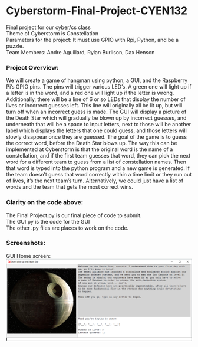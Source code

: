 # Cyberstorm-Final-Project-CYEN132
Final project for our cyber/cs class    
Theme of Cyberstorm is Constellation   
Parameters for the project: It must use GPIO with Rpi, Python, and be a puzzle.    
Team Members: Andre Aguillard, Rylan Burlison, Dax Henson


### Project Overview: 
  We will create a game of hangman using python, a GUI, and the Raspberry Pi’s GPIO pins. The pins will trigger various LED’s. A green one will light up if a letter is in the word, and a red one will light up if the letter is wrong. Additionally, there will be a line of 6 or so LEDs that display the number of lives or incorrect guesses left. This line will originally all be lit up, but will turn off when an incorrect guess is made. The GUI will display a picture of the Death Star which will gradually be blown up by incorrect guesses, and underneath that will be a space to input letters, next to those will be another label which displays the letters that one could guess, and those letters will slowly disappear once they are guessed. The goal of the game is to guess the correct word, before the Death Star blows up. The way this can be implemented at Cyberstorm is that the original word is the name of a constellation, and if the first team guesses that word, they can pick the next word for a different team to guess from a list of constellation names. Then that word is typed into the python program and a new game is generated. If the team doesn’t guess that word correctly within a time limit or they run out of lives, it’s the next team’s turn. Alternatively, we could just have a list of words and the team that gets the most correct wins. 


### Clarity on the code above:
  The Final Project.py is our final piece of code to submit.       
  The GUI.py is the code for the GUI     
  The other .py files are places to work on the code.    

### Screenshots:

GUI Home screen:
![Alt text](GUIcapture.png)
